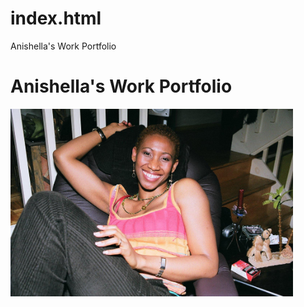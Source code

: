 # index.html
Anishella's Work Portfolio
<!DOCTYPE html>
<html lang="en-US">
<head>
    <meta charset="8">
    <title>Anishella's Portfolio</title>
</head>
<h1>Anishella's Work Portfolio</h1>
<img src="./64170023.jpg" height="300" alt="Anishella's picture">

